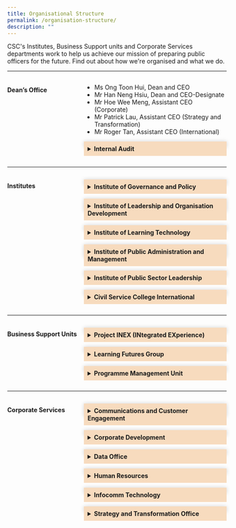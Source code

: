 ```yaml
---
title: Organisational Structure
permalink: /organisation-structure/
description: ""
---
```

<style>
	.grid-container {
	  display: grid;
	  grid-template-columns:  35% 65%;
	 
	}

	.header-left {
		text-align: left;
	
	
	}

	.Accordion-Paragraph {
	 font-size: 1em;
	 margin-left: 0.5em;
	 margin-right: 0.5em;
	 
	}
	
	summary {
		background-color: #f7dbbe;
		padding:8px;
		margin-bottom: -20px;
		font-weight: bold;
		transition: all 0.5s ease;
	}
	
	summary:hover{
		cursor: pointer;
		color: white;
		background-color: #F68B1F;
		font-weight: bold;
	}
	
	details[open] {
		background-color: #f7f0f0;

	}
	
details {
		box-shadow: 0px 0px 10px #d4d4d4;
		margin-top: 1em;
		margin-bottom: 2.2em;
	}

@media only screen and (max-width: 600px) {
	.grid-container {
		display: block;
	}
	
}	
	
	
</style>
<!-- Hello there this is a HTML comment-->

<p>CSC's Institutes, Business Support units&nbsp;and Corporate Services departments work to help us achieve our mission of preparing public officers for the future. Find out about how we're organised and what we do.                            </p>

<hr>
<div class="grid-container">
<div class="grid-child-OS-1"><h4 class="header-left">Dean’s Office</h4></div>
<div class="grid-child-OS-2">
	<ul>
	<li>Ms Ong Toon Hui, Dean and CEO</li>
		<li>Mr Han Neng Hsiu, Dean and CEO-Designate</li>
	<li>Mr Hoe Wee Meng, Assistant CEO (Corporate)</li>
	<li>Mr Patrick Lau, Assistant CEO (Strategy and Transformation)</li>
	<li>Mr Roger Tan, Assistant CEO (International)</li>

</ul>
	<details><summary>Internal Audit</summary>
		<p class="Accordion-Paragraph">Provide independent assurance that College's risk management, governance and internal control processes are operating effectively.</p>
	</details>
</div>
</div>


<hr>
<div class="grid-container">
	<div class="grid-child-OS-1"><h4 class="header-left">Institutes</h4>
	</div>
	<div class="grid-child-OS-2">		
<div id="myaccordion">
	<details><summary>Institute of Governance and Policy</summary>
		<p class="Accordion-Paragraph">Build capabilities of public officers in public governance, policy development, public communications and engagement, and international relations.</p>
	</details>
	<details><summary>Institute of Leadership and Organisation Development</summary>
		<p class="Accordion-Paragraph">Develop leadership and organisation development (OD) capabilities through research, training and consultancy, so as to enable sustainable change and transformation in the Public Service.</p></details>
	
<details>
	<summary>Institute of Learning Technology</summary>
	<p class="Accordion-Paragraph">Provide a Whole-of-Government learning platform and promote the use of technology for competency development and upskilling of public service officers.</p>
	</details>
	
<details><summary>Institute of Public Administration and Management</summary><p class="Accordion-Paragraph">Build capabilities in the areas of service management and delivery, strategic human resource management, public finance and law, public service foundational competencies and enforcement practices.
		</p>
	</details>
	

	
<details>
		<summary>Institute of Public Sector Leadership</summary>
		<p class="Accordion-Paragraph">Develop a pipeline of public service leaders through a suite of milestone programmes focusing on leadership development, public governance and its ethos in Singapore.</p>
	</details>
	<details><summary>Civil Service College International</summary>
		<p class="Accordion-Paragraph">Build strategic partnerships through the sharing of Singapore’s public service experience and best practices with the wider global community.</p>
	</details>

</div>
</div>
</div>
<hr>
<div class="grid-container">
	<div class="grid-child-OS-1">
		<h4 class="header-left">Business Support Units</h4>
	 </div>
<div class="grid-child-OS-2">
	<!-- Below here will be the 4 Business Support unit accordians-->
	<div id="myaccordion">
		<details><summary>Project INEX (INtegrated EXperience)</summary>
			<p class="Accordion-Paragraph">Drive the consolidation and integration of business requirements and needs across the systems in CSC and develop an aligned and coherent view in order to provide a seamless learner and agency experience.</p>
		</details>
		<details>
			<summary>Learning Futures Group</summary>
			<p class="Accordion-Paragraph">Nurture conditions for continual experimentation and innovation in learning design and technology.</p>
		</details>
		<details>
		<summary>Programme Management Unit</summary>
		<p class="Accordion-Paragraph">Partner Institutes to provide end-to-end administrative and logistics support for training programmes and other forms of learning interventions so that learners enjoy a seamless experience in their learning journey.</p>
		</details>
		
	  
 </div>
</div>
</div>
	

<hr>
<div class="grid-container">
	<div class="grid-child-OS-1">
		<h4>Corporate Services</h4>
  </div>
	  <div class="grid-child-OS-2">
	<div id="myaccordion">
  <details><summary>Communications and Customer Engagement</summary><p class="Accordion-Paragraph">Steward corporate identity and customer intelligence, as well as communication and customer engagement with public agencies and public officers.</p></details>
		<details><summary>Corporate Development</summary><p class="Accordion-Paragraph">Manage finance and procurement functions, estate and administrative matters, and resource centre.</p></details>
		<details><summary>Data Office</summary><p class="Accordion-Paragraph">Strengthen data infrastructure and expedite the growth of data capabilities.</p></details>
		<details><summary>Human Resources</summary><p class="Accordion-Paragraph">Nurture engaged and committed staff, develop professional competencies, promote HR best practices, and maintain sound corporate governance.</p></details>
		<details><summary>Infocomm Technology</summary><p class="Accordion-Paragraph">Develop technical infrastructure and harness digital technology to boost business efficiency and deliver good customer experience.</p></details>
		<details><summary>Strategy and Transformation Office</summary><p class="Accordion-Paragraph">Develop transformation strategy and roadmap, monitor progress of key projects and ensure alignment of College’s resources, including strategy, data, and business model.</p></details>
  </div>
	</div>
</div><!-- This div tag is for the grid-child-os-2-->

<!-- This div tag is for the grid-container corporate services.-->